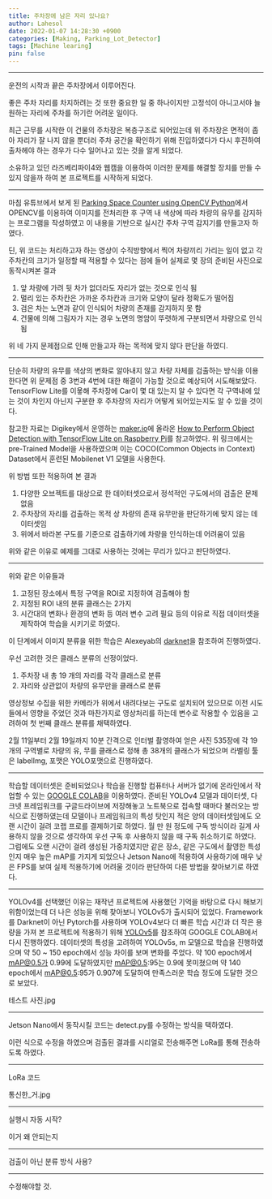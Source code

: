 ```yaml
---
title: 주차장에 남은 자리 있나요?
author: Lahesol
date: 2022-01-07 14:28:30 +0900
categories: [Making, Parking_Lot_Detector]
tags: [Machine learing]
pin: false
---
```


------------------------------------

운전의 시작과 끝은 주차장에서 이루어진다.  

좋은 주차 자리를 차지하려는 것 또한 중요한 일 중 하나이지만 고정석이 아니고서야 늘 원하는 자리에 주차를 하기란 어려운 일이다.  

최근 근무를 시작한 이 건물의 주차장은 복층구조로 되어있는데 위 주차장은 면적이 좁아 자리가 잘 나지 않을 뿐더러 주차 공간을 확인하기 위해 진입하였다가 다시 후진하여 출차헤야 하는 경우가 다수 일어나고 있는 것을 알게 되었다.

소유하고 있던 라즈베리파이4와 웹캠을 이용하여 이러한 문제를 해결할 장치를 만들 수 있지 않을까 하여 본 프로젝트를 시작하게 되었다.

-------------------------

마침 유튜브에서 보게 된 [Parking Space Counter using OpenCV Python](https://www.youtube.com/watch?v=caKnQlCMIYI)에서 OPENCV를 이용하여 이미지를 전처리한 후 구역 내 색상에 따라 차량의 유무를 감지하는 프로그램을 작성하였고 이 내용을 기반으로 실시간 주차 구역 감지기를 만들고자 하였다.

딘, 위 코드는 처리하고자 하는 영상이 수직방향에서 찍어 차량끼리 가리는 일이 없고 각 주차칸의 크기가 일정할 때 적용할 수 있다는 점에 들어 실제로 몇 장의 준비된 사진으로 동작시켜본 결과 

1. 앞 차량에 가려 뒷 차가 없더라도 자리가 없는 것으로 인식 됨
2. 멀리 있는 주차칸은 가까운 주차칸과 크기와 모양이 달라 정확도가 떨어짐
3. 검은 차는 노면과 같이 인식되어 차량의 존재를 감지하지 못 함
4. 건물에 의해 그림자가 지는 경우 노면의 명암이 뚜렷하게 구분되면서 차량으로 인식됨

위 네 가지 문제점으로 인해 만들고자 하는 목적에 맞지 않다 판단을 하였디.

-------------------------

단순히 차량의 유무를 색상의 변화로 알아내지 않고 차량 자체를 검출하는 방식을 이용한다면 위 문제점 중 3번과 4번에 대한 해결이 가능할 것으로 예상되어 시도해보았다. TensorFlow Lite를 이욯해 주차장에 Car이 몇 대 있는지 알 수 있다면 각 구역내에 있는 것이 차인지 아닌지 구분한 후 주차장의 자리가 어떻게 되어있는지도 알 수 있을 것이다.

참고한 자료는 Digikey에서 운영하는 [maker.io](https://www.digikey.kr/en/maker)에 올라온 [How to Perform Object Detection with TensorFlow Lite on Raspberry Pi](https://www.digikey.kr/en/maker/projects/how-to-perform-object-detection-with-tensorflow-lite-on-raspberry-pi/b929e1519c7c43d5b2c6f89984883588)를 참고하였다.
위 링크에서는 pre-Trained Model을 사용하였으며 이는 COCO(Common Objects in Context) Dataset에서 훈련된 Mobilenet V1 모델을 사용한다.

위 방법 또한 적용하여 본 결과 

1. 다양한 오브젝트를 대상으로 한 데이터셋으로서 정석적인 구도에서의 검출은 문제 없음
2. 주차장의 자리를 검출하는 목적 상 차량의 존재 유무만을 판단하기에 맞지 않는 데이터셋임
3. 위에서 바라본 구도를 기준으로 검출하기에 차량을 인식하는데 어려움이 있음

위와 같은 이유로 예제를 그대로 사용하는 것에는 무리가 있다고 판단하였다.

--------------------------------------

위와 같은 이유들과

1. 고정된 장소에서 특정 구역을 ROI로 지정하여 검출해야 함
2. 지정된 ROI 내의 분류 클래스는 2가지
3. 시간대의 변화나 환경의 변화 등 여러 변수 고려 필요
등의 이유로 직접 데이터셋을 제작하여 학습을 시키기로 하였다.

이 단계에서 이미지 분류을 위한 학습은 Alexeyab의 [darknet](https://github.com/AlexeyAB/darknet)을 참조하여 진행하였다.

우선 고려한 것은 클래스 분류의 선정이었다.

1. 주차장 내 총 19 개의 자리를 각각 클래스로 분류
2. 자리와 상관없이 차량의 유무만을 클래스로 분류

영상정보 수집을 위한 카메라가 위에서 내려다보는 구도로 설치되어 있으므로 이전 시도들에서 영향을 주었던 것과 마찬가지로 영상처리를 하는데 변수로 작용할 수 있음을 고려하여 첫 번째 클래스 분류를 채택하였다.

2월 11일부터 2월 19일까지 10분 간격으로 인터벌 촬영하여 얻은 사진 535장에 각 19개의 구역별로 차량의 유, 무를 클래스로 정해 총 38개의 클래스가 되었으며 라벨링 툴은 labelImg, 포맷은 YOLO포맷으로 진행하였다.

--------------------------------------

학습할 데이터셋은 준비되었으나 학습을 진행할 컴퓨터나 서버가 없기에 온라인에서 작업할 수 있는 [GOOGLE COLAB](https://colab.research.google.com)을 이용하였다.
준비된 YOLOv4 모델과 데이터셋, 다크넷 프레임워크를 구글드라이브에 저장해놓고 노트북으로 접속할 때마다 불러오는 방식으로 진행하였는데 모델이나 프레임워크의 특성 탓인지 적은 양의 데이터셋임에도 오랜 시간이 걸려 코랩 프로를 결제하기로 하였다.
월 만 원 정도에 구독 방식이라 길게 사용하지 않을 것으로 생각하여 우선 구독 후 사용하지 않을 때 구독 취소하기로 하였다.
그럼에도 오랜 시간이 걸려 생성된 가중치였지만 같은 장소, 같은 구도에서 촬영한 특성인지 매우 높은 mAP를 가지게 되었으나 Jetson Nano에 적용하여 사용하기에 매우 낮은 FPS를 보여 실제 적용하기에 어려울 것이라 판단하여 다른 방법을 찾아보기로 하였다.

---------------------------------------

YOLOv4를 선택했던 이유는 재작년 프로젝트에 사용했던 기억을 바탕으로 다시 해보기 위함이었는데 더 나은 성능을 위해 찾아보니 YOLOv5가 출시되어 있었다.
Framework를 Darknet이 아닌 Pytorch를 사용하며 YOLOv4보다 더 빠른 학습 시간과 더 작은 용량을 가져 본 프로젝트에 적용하기 위해 [YOLOv5](https://github.com/ultralytics/yolov5)를 참조하여 GOOGLE COLAB에서 다시 진행하였다.
데이터셋의 특성을 고려하여 YOLOv5s, m 모델으로 학습을 진행하였으며 약 50 ~ 150 epoch에서 성능 차이를 보며 변화를 주었다.
약 100 epoch에서 mAP@0.5가 0.99에 도달하였지만 mAP@0.5:95는 0.9에 못미쳤으며 약 140 epoch에서 mAP@0.5:95가 0.907에 도달하여 만족스러운 학습 정도에 도달한 것으로 보았다.

테스트 사진.jpg

-------------------------------------

Jetson Nano에서 동작시킬 코드는 detect.py를 수정하는 방식을 택하였다. 


이런 식으로 수정을 하였으며 검출된 결과를 시리얼로 전송해주면 LoRa를 통해 전송하도록 하였다.

-------------------------------------

LoRa 코드 

통신한_거.jpg

-------------------------------------

실행시 자동 시작?

이거 왜 안되는지

-------------------------------------

검출이 아닌 분류 방식 사용?

-------------------------------------

수정해야할 것.
